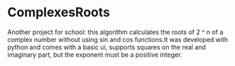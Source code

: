 # ComplexesRoots
Another project for school:
this algorithm calculates the roots of 2 ^ n of a complex number without using sin and cos functions.It was developed with python and comes with a basic ui,
 supports squares on the real and imaginary part, but the exponent must be a positive integer. 
